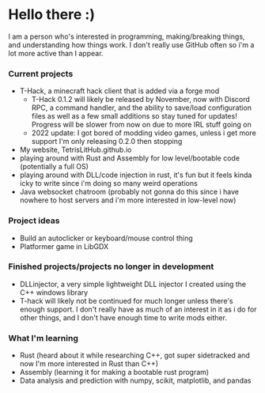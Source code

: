 # Hello there :)

I am a person who's interested in programming, making/breaking things, and understanding how things work.
I don't really use GitHub often so i'm a lot more active than I appear.

### Current projects
- T-Hack, a minecraft hack client that is added via a forge mod
  - T-Hack 0.1.2 will likely be released by November, now with Discord RPC, a command handler, and the ability to save/load configuration files as well as a few small additions so stay tuned for updates! Progress will be slower from now on due to more IRL stuff going on
  - 2022 update: I got bored of modding video games, unless i get more support I'm only releasing 0.2.0 then stopping
- My website, TetrisLitHub.github.io
- playing around with Rust and Assembly for low level/bootable code (potentially a full OS)
- playing around with DLL/code injection in rust, it's fun but it feels kinda icky to write since i'm doing so many weird operations
- Java websocket chatroom (probably not gonna do this since i have nowhere to host servers and i'm more interested in low-level now)

### Project ideas
- Build an autoclicker or keyboard/mouse control thing
- Platformer game in LibGDX

### Finished projects/projects no longer in development
- DLLinjector, a very simple lightweight DLL injector I created using the C++ windows library
- T-hack will likely not be continued for much longer unless there's enough support. I don't really have as much of an interest in it as i do for other things, and I don't have enough time to write mods either.

### What I'm learning
- Rust (heard about it while researching C++, got super sidetracked and now I'm more interested in Rust than C++)
- Assembly (learning it for making a bootable rust program)
- Data analysis and prediction with numpy, scikit, matplotlib, and pandas

